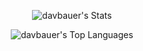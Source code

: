 <div align="center">
<div width="100%">

![davbauer's Stats](https://github-readme-stats.vercel.app/api?username=davbauer&theme=dark&show_icons=true&hide_border=true&count_private=true)

</div>
<div width="100%">

![davbauer's Top Languages](https://github-readme-stats.vercel.app/api/top-langs/?username=davbauer&theme=dark&show_icons=true&hide_border=true&layout=compact)

</div>
</div>
